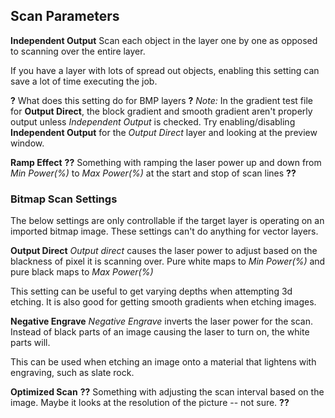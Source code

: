 ## Scan Parameters

**Independent Output**
Scan each object in the layer one by one as opposed to scanning over the entire
layer.

If you have a layer with lots of spread out objects, enabling this setting can
save a lot of time executing the job.

**?** What does this setting do for BMP layers **?**
*Note:* In the gradient test file for **Output Direct**, the block gradient and
smooth gradient aren't properly output unless *Independent Output* is checked.
Try enabling/disabling **Independent Output** for the *Output Direct* layer
and looking at the preview window.

**Ramp Effect**
**??**
Something with ramping the laser power up and down from *Min Power(%)* to *Max
Power(%)* at the start and stop of scan lines
**??**

### Bitmap Scan Settings
The below settings are only controllable if the target layer is operating on
an imported bitmap image. These settings can't do anything for vector layers.

**Output Direct**
*Output direct* causes the laser power to adjust based on the blackness of pixel
it is scanning over. Pure white maps to *Min Power(%)* and pure black maps to
*Max Power(%)*

This setting can be useful to get varying depths when attempting 3d etching. It
is also good for getting smooth gradients when etching images.

**Negative Engrave**
*Negative Engrave* inverts the laser power for the scan. Instead of black parts
of an image causing the laser to turn on, the white parts will.

This can be used when etching an image onto a material that lightens with
engraving, such as slate rock.

**Optimized Scan**
**??**
Something with adjusting the scan interval based on the image. Maybe it looks at
the resolution of the picture -- not sure.
**??**
